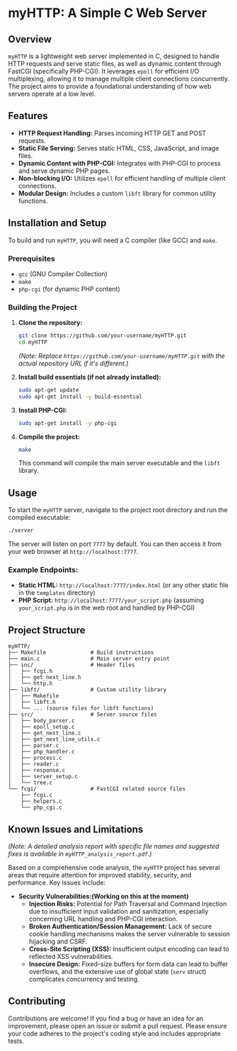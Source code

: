 # myHTTP: A Simple C Web Server

## Overview

`myHTTP` is a lightweight web server implemented in C, designed to handle HTTP requests and serve static files, as well as dynamic content through FastCGI (specifically PHP-CGI). It leverages `epoll` for efficient I/O multiplexing, allowing it to manage multiple client connections concurrently. The project aims to provide a foundational understanding of how web servers operate at a low level.

## Features

*   **HTTP Request Handling:** Parses incoming HTTP GET and POST requests.
*   **Static File Serving:** Serves static HTML, CSS, JavaScript, and image files.
*   **Dynamic Content with PHP-CGI:** Integrates with PHP-CGI to process and serve dynamic PHP pages.
*   **Non-blocking I/O:** Utilizes `epoll` for efficient handling of multiple client connections.
*   **Modular Design:** Includes a custom `libft` library for common utility functions.

## Installation and Setup

To build and run `myHTTP`, you will need a C compiler (like GCC) and `make`.

### Prerequisites

*   `gcc` (GNU Compiler Collection)
*   `make`
*   `php-cgi` (for dynamic PHP content)

### Building the Project

1.  **Clone the repository:**
    ```bash
    git clone https://github.com/your-username/myHTTP.git
    cd myHTTP
    ```
    *(Note: Replace `https://github.com/your-username/myHTTP.git` with the actual repository URL if it's different.)*

2.  **Install build essentials (if not already installed):**
    ```bash
    sudo apt-get update
    sudo apt-get install -y build-essential
    ```

3.  **Install PHP-CGI:**
    ```bash
    sudo apt-get install -y php-cgi
    ```

4.  **Compile the project:**
    ```bash
    make
    ```
    This command will compile the main server executable and the `libft` library.

## Usage

To start the `myHTTP` server, navigate to the project root directory and run the compiled executable:

```bash
./server
```

The server will listen on port `7777` by default. You can then access it from your web browser at `http://localhost:7777`.

### Example Endpoints:

*   **Static HTML:** `http://localhost:7777/index.html` (or any other static file in the `templates` directory)
*   **PHP Script:** `http://localhost:7777/your_script.php` (assuming `your_script.php` is in the web root and handled by PHP-CGI)

## Project Structure

```
myHTTP/
├── Makefile              # Build instructions
├── main.c                # Main server entry point
├── inc/                  # Header files
│   ├── fcgi.h
│   ├── get_next_line.h
│   └── http.h
├── libft/                # Custom utility library
│   ├── Makefile
│   ├── libft.h
│   └── ... (source files for libft functions)
├── src/                  # Server source files
│   ├── body_parser.c
│   ├── epoll_setup.c
│   ├── get_next_line.c
│   ├── get_next_line_utils.c
│   ├── parser.c
│   ├── php_handler.c
│   ├── process.c
│   ├── reader.c
│   ├── response.c
│   ├── server_setup.c
│   └── tree.c
└── fcgi/                 # FastCGI related source files
    ├── fcgi.c
    ├── helpers.c
    └── php_cgi.c
```

## Known Issues and Limitations

*(Note: A detailed analysis report with specific file names and suggested fixes is available in `myHTTP_analysis_report.pdf`.)*

Based on a comprehensive code analysis, the `myHTTP` project has several areas that require attention for improved stability, security, and performance. Key issues include:

*   **Security Vulnerabilities:(Working on this at the moment)**
    *   **Injection Risks:** Potential for Path Traversal and Command Injection due to insufficient input validation and sanitization, especially concerning URL handling and PHP-CGI interaction.
    *   **Broken Authentication/Session Management:** Lack of secure cookie handling mechanisms makes the server vulnerable to session hijacking and CSRF.
    *   **Cross-Site Scripting (XSS):** Insufficient output encoding can lead to reflected XSS vulnerabilities.
    *   **Insecure Design:** Fixed-size buffers for form data can lead to buffer overflows, and the extensive use of global state (`serv` struct) complicates concurrency and testing.
      
## Contributing

Contributions are welcome! If you find a bug or have an idea for an improvement, please open an issue or submit a pull request. Please ensure your code adheres to the project's coding style and includes appropriate tests.


